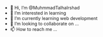 - 👋 Hi, I’m @MuhmmadTalhaIrshad
- 👀 I’m interested in learning 
- 🌱 I’m currently learning web development
- 💞️ I’m looking to collaborate on ...
- 📫 How to reach me ...

<!---
MuhmmadTalhaIrshad/MuhmmadTalhaIrshad is a ✨ special ✨ repository because its `README.md` (this file) appears on your GitHub profile.
You can click the Preview link to take a look at your changes.
--->
